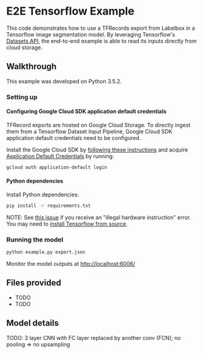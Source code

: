 # E2E Tensorflow Example

This code demonstrates how to use a TFRecords export from Labelbox in a Tensorflow image segmentation model.
By leveraging Tensorflow's [Datasets API](https://www.tensorflow.org/versions/r1.8/api_guides/python/input_dataset),
the end-to-end example is able to read its inputs directly from cloud storage.

## Walkthrough

This example was developed on Python 3.5.2.

### Setting up

#### Configuring Google Cloud SDK application default credentials

TFRecord exports are hosted on Google Cloud Storage. To directly ingest them
from a Tensorflow Dataset Input Pipeline, Google Cloud SDK application default
credentials need to be configured.

Install the Google Cloud SDK by [following these
instructions](https://cloud.google.com/sdk/install) and acquire [Application
Default
Credentials](https://cloud.google.com/sdk/gcloud/reference/auth/application-default/login)
by running:
```bash
gcloud auth application-default login
```

#### Python dependencies

Install Python dependencies:
```bash
pip install -r requirements.txt
```

NOTE: See [this issue](https://github.com/tensorflow/tensorflow/issues/17411)
if you receive an "illegal hardware instruction" error. You may need to
[install Tensorflow from
source](https://www.tensorflow.org/install/install_sources).

### Running the model

```bash
python example.py export.json
```

Monitor the model outputs at [http://localhost:6006/](http://localhost:6006/)

## Files provided

 * TODO
 * TODO

## Model details

TODO: 3 layer CNN with FC layer replaced by another conv (FCN); no pooling => no upsampling



